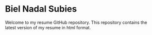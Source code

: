 # Biel Nadal Subies

Welcome to my resume GitHub repository. This repository contains the latest version of my resume in html format.